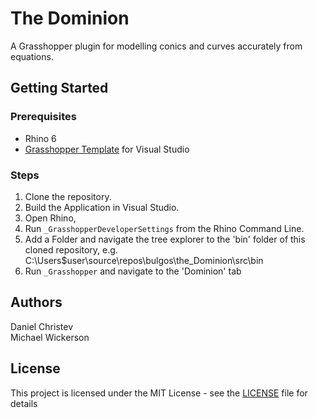 # The Dominion
A Grasshopper plugin for modelling conics and curves accurately from equations.

## Getting Started
### Prerequisites
* Rhino 6
* [Grasshopper Template](https://www.google.com) for Visual Studio

### Steps
1. Clone the repository.
2. Build the Application in Visual Studio.
3. Open Rhino,
4. Run `_GrasshopperDeveloperSettings` from the Rhino Command Line.
5. Add a Folder and navigate the tree explorer to the 'bin' folder of this cloned repository, e.g. C:\Users\$user\source\repos\bulgos\the_Dominion\src\bin
6. Run `_Grasshopper` and navigate to the 'Dominion' tab

## Authors
Daniel Christev  
Michael Wickerson

## License
This project is licensed under the MIT License - see the [LICENSE](./LICENSE) file for details
